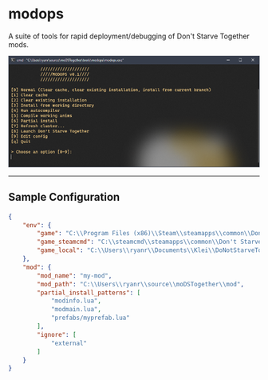 # modops
A suite of tools for rapid deployment/debugging of Don't Starve Together mods.


![modops](/tools/modops/img/modops.png)
* * *
  
## Sample Configuration

```json
{
    "env": {
        "game": "C:\\Program Files (x86)\\Steam\\steamapps\\common\\Don't Starve Together",
        "game_steamcmd": "C:\\steamcmd\\steamapps\\common\\Don't Starve Together Dedicated Server",
        "game_local": "C:\\Users\\ryanr\\Documents\\Klei\\DoNotStarveTogether\\4709694"
    },
    "mod": {
        "mod_name": "my-mod",
        "mod_path": "C:\\Users\\ryanr\\source\\moDSTogether\\mod",
        "partial_install_patterns": [
            "modinfo.lua",
            "modmain.lua",
            "prefabs/myprefab.lua"
        ],
        "ignore": [
            "external"
        ]
    }
}
```
